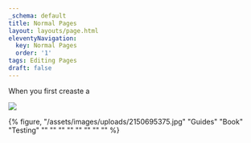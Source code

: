 ```yaml
---
_schema: default
title: Normal Pages
layout: layouts/page.html
eleventyNavigation:
  key: Normal Pages
  order: '1'
tags: Editing Pages
draft: false
---
```

When you first creaste a

![](/assets/images/uploads/image-18.png)

{% figure, "/assets/images/uploads/2150695375.jpg" "Guides" "Book" "Testing" "" "" "" "" "" "" "" "" %}